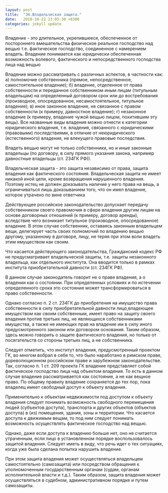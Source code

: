 ```yaml
---
layout: post
title:  "34.Владельческая защита."
date:   2018-10-22 23:05:30 +0300
categories: jekyll update
---
```


Владение - это длительное, укрепившееся, обеспеченное от постороннего вмешательства физическое реальное господство над вещью т.е. фактическое господство, соединенное с намерением владеть. Владение понимается как юридически обеспеченная возможность волевого, фактического и непосредственного господства лица над вещью

Владение можно рассматривать с различных аспектов, в частности как: а) полномочие собственника (прямое, непосредственное, самостоятельное владение); б) владение, отделенное от права собственности и переданное собственником иным лицам (титульным владельцам) на определенный договором срок или до востребования (производное, опосредованное, несамостоятельное, титульное владение); в) иное законное владение, не связанное с правом собственности (к примеру, давностное владение); г) незаконное владение (к примеру, владение чужой вещью лицом, похитившим эту вещь). Все названные виды владения можно отнести к категории юридического владения, т.е. владения, связанного с юридическими (правовыми) последствиями, в отличие от неюридического (естественного) владения, не влекущего правовые последствия.

Владеть вещью могут не только собственники, но и иные законные владельцы (по договору, в силу прямого указания закона, например давностные владельцы (ст. 234ГК РФ)).

Владельческая защита - это защита независимо от права, защита владения как фактического состояния. Владельческая защита не имеет никакой иной цели, кроме возвращения нарушенного владения. Поэтому истец не должен доказывать наличие у него права на вещь, а ограничиваться лишь доказыванием того, что он имел владение, которое утрачено по вине ответчика

Действующее российское законодательство допускает передачу собственником своего правомочия в сфере владения другим лицам на основе договорных отношений (к примеру, договор аренды), вследствие чего возникает титульное (производное, опосредованное) владение. В этом случае собственник, оставаясь законным владельцем вещи, делегирует часть своих полномочий по владению вещью другому, указанному в договоре, лицу, не теряя при этом воли владеть этим имуществом как своим.

Что касается действующего законодательства, Гражданский кодекс РФ не предусматривает владельческой защиты, т.е. защиты незаконного владельца, как отдельного института. Она вводится только в рамках института приобретательной давности (ст. 234ГК РФ).

В данном случае законодатель говорит не о праве владения, а о владении как о состоянии. При определенных условиях и по истечении определенного срока это состояние может трансформироваться в право собственности.

Однако согласно п. 2 ст. 234ГК до приобретения на имущество права собственности в силу приобретательной давности лицо,владеющее имуществом как своим собственным, имеет право на защиту своего владения против третьих лиц, не являющихся собственниками имущества, а также не имеющих прав на владение им в силу иного предусмотренного законом или договором основания. Таким образом, здесь можно говорить о защите фактического владения, но только от посягательств со стороны третьих лиц, а не собственника.

Следует отметить, что институт владения, предусмотренный проектом ГК, во многом вобрал в себя то, что было наработано в римском праве, дореволюционном российском праве и зарубежном законодательстве. Так, согласно п. 1 ст. 209 проекта ГК владение представляет собой фактическое господство лица над объектом владения. То есть в данном случае владение рассматривается как состояние, а не как вещное право. По общему правилу владение сохраняется до тех пор, пока владелец имеет свободный доступ к объекту владения.

Применительно к объектам недвижимости под доступом к объекту владения следует понимать возможность свободного перемещения людей (субъектов доступа), транспорта и других объектов (объектов доступа) в (из) помещения, здания, зоны и территории. Что касается доступа к движимым вещам, то под ним следует понимать возможность осуществлять фактическое господство над вещью.

Однако, даже если доступа к владению больше нет, оно не считается утраченным, если лицо в установленном порядке воспользовалось защитой владения. Следует иметь в виду, что речь идет о тех ситуациях, когда уже была сделана попытка нарушить владение.

При этом защита владения может осуществляться владельцем самостоятельно (самозащита) или посредством обращения к уполномоченным государственным органам (судам, органам исполнительной власти и т.д.). Таким образом, защита владения может осуществляться в судебном, административном порядке и путем самозащиты.